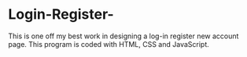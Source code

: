 # Login-Register-
This is one off my best work in designing a log-in register new account page.
This program is coded with HTML, CSS and JavaScript.
